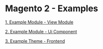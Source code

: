 # Magento 2 - Examples

[1. Example Module - View Module](example-module-view-model)

[2. Example Module - Ui Component](example-module-ui-component)

[3. Example Theme - Frontend](example-theme-frontend)
 